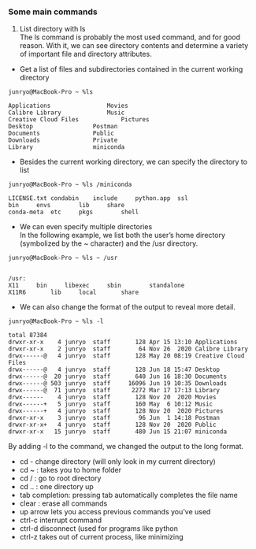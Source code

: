 ### Some main commands
1. List directory with ls  
The ls command is probably the most used command, and for good reason. With it, we can see directory contents and determine a variety of important file and directory attributes.   
  * Get a list of files and subdirectories contained in the current working directory  
```
junryo@MacBook-Pro ~ %ls  

Applications				Movies
Calibre Library				Music
Creative Cloud Files			Pictures
Desktop					Postman
Documents				Public
Downloads				Private
Library					miniconda
```
  * Besides the current working directory, we can specify the directory to list
```
junryo@MacBook-Pro ~ %ls /miniconda

LICENSE.txt	condabin	include		python.app	ssl
bin		envs		lib		share
conda-meta	etc		pkgs		shell
```
   * We can even specify multiple directories  
In the following example, we list both the user’s home directory (symbolized by the ~ character) and the /usr directory.
```
junryo@MacBook-Pro ~ %ls ~ /usr


/usr:
X11		bin		libexec		sbin		standalone
X11R6		lib		local		share
```
   * We can also change the format of the output to reveal more detail.
```
junryo@MacBook-Pro ~ %ls -l

total 87384
drwxr-xr-x    4 junryo  staff       128 Apr 15 13:10 Applications
drwxr-xr-x    2 junryo  staff        64 Nov 26  2020 Calibre Library
drwx------@   4 junryo  staff       128 May 20 08:19 Creative Cloud Files
drwx------@   4 junryo  staff       128 Jun 18 15:47 Desktop
drwx------@  20 junryo  staff       640 Jun 16 18:30 Documents
drwx------@ 503 junryo  staff     16096 Jun 19 10:35 Downloads
drwx------@  71 junryo  staff      2272 Mar 17 17:13 Library
drwx------    4 junryo  staff       128 Nov 20  2020 Movies
drwx------+   5 junryo  staff       160 May  6 10:12 Music
drwx------+   4 junryo  staff       128 Nov 20  2020 Pictures
drwxr-xr-x    3 junryo  staff        96 Jun  1 14:18 Postman
drwxr-xr-x+   4 junryo  staff       128 Nov 20  2020 Public
drwxr-xr-x   15 junryo  staff       480 Jun 15 21:07 miniconda
```
By adding -l to the command, we changed the output to the long format.  
* cd - change directory (will only look in my current directory)
* cd ~ : takes you to home folder
* cd / : go to root directory
* cd .. : one directory up
* tab completion: pressing tab automatically completes the file name
* clear : erase all commands
* up arrow lets you access previous commands you’ve used
* ctrl-c interrupt command
* ctrl-d disconnect (used for programs like python
* ctrl-z takes out of current process, like minimizing